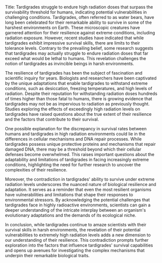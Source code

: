 Title: Tardigrades struggle to endure high radiation doses that surpass the survivability threshold for humans, indicating potential vulnerabilities in challenging conditions.
Tardigrades, often referred to as water bears, have long been celebrated for their remarkable ability to survive in some of the harshest environments on Earth. These microscopic creatures have garnered attention for their resilience against extreme conditions, including radiation exposure. However, recent studies have indicated that while tardigrades exhibit impressive survival skills, there are limits to their tolerance levels. Contrary to the prevailing belief, some research suggests that tardigrades may actually struggle to endure radiation doses that far exceed what would be lethal to humans. This revelation challenges the notion of tardigrades as invincible beings in harsh environments.

The resilience of tardigrades has been the subject of fascination and scientific inquiry for years. Biologists and researchers have been captivated by the unique adaptations that enable tardigrades to withstand extreme conditions, such as desiccation, freezing temperatures, and high levels of radiation. Despite their reputation for withstanding radiation doses hundreds of times higher than those fatal to humans, there is growing evidence that tardigrades may not be as impervious to radiation as previously thought. Studies exploring the effects of exceedingly high radiation levels on tardigrades have raised questions about the true extent of their resilience and the factors that contribute to their survival.

One possible explanation for the discrepancy in survival rates between humans and tardigrades in high radiation environments could lie in the differences in cellular mechanisms and DNA repair processes. While tardigrades possess unique protective proteins and mechanisms that repair damaged DNA, there may be a threshold beyond which their cellular defenses become overwhelmed. This raises important questions about the adaptability and limitations of tardigrades in facing increasingly extreme conditions, highlighting the need for further research to uncover the complexities of their resilience.

Moreover, the contradiction in tardigrades' ability to survive under extreme radiation levels underscores the nuanced nature of biological resilience and adaptation. It serves as a reminder that even the most resilient organisms have vulnerabilities and limitations that shape their responses to environmental stressors. By acknowledging the potential challenges that tardigrades face in highly radioactive environments, scientists can gain a deeper understanding of the intricate interplay between an organism's evolutionary adaptations and the demands of its ecological niche.

In conclusion, while tardigrades continue to amaze scientists with their survival skills in harsh environments, the revelation of their potential vulnerabilities to extremely high radiation levels adds a new dimension to our understanding of their resilience. This contradiction prompts further exploration into the factors that influence tardigrades' survival capabilities and opens up avenues for investigating the complex mechanisms that underpin their remarkable biological traits.